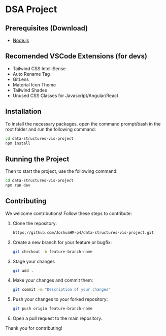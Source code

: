 # DSA Project

## Prerequisites (Download)
- [Node.js](https://nodejs.org/en/download/prebuilt-installer)

## Recomended VSCode Extensions (for devs)
- Tailwind CSS IntelliSense
- Auto Rename Tag
- GitLens
- Material Icon Theme
- Tailwind Shades
- Unused CSS Classes for Javascript/Angular/React

## Installation

To install the necessary packages, open the command prompt/bash in the root folder and run the following command:

```bash
cd data-structures-vis-project
npm install
```

## Running the Project

Then to start the project, use the following command:

```bash
cd data-structures-vis-project
npm run dev
```

## Contributing

We welcome contributions! Follow these steps to contribute:

1. Clone the repository:

    ```bash
    https://github.com/JoshuaHM-p4/data-structures-vis-project.git
    ```

2. Create a new branch for your feature or bugfix:

    ```bash
    git checkout -b feature-branch-name
    ```

3. Stage your changes
    ```bash
    git add .
    ```

4. Make your changes and commit them:

    ```bash
    git commit -m "Description of your changes"
    ```

5. Push your changes to your forked repository:

    ```bash
    git push origin feature-branch-name
    ```

6. Open a pull request to the main repository.

Thank you for contributing!
